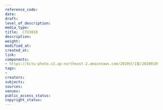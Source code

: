 ```yaml
---
reference_code: 
date: 
draft: 
level_of_description: 
media_type: 
title: _CTU3810
description: 
weight: 
modified_at: 
created_at: 
link: 
components:
- https://kctu-photo.s3.ap-northeast-2.amazonaws.com/2020년/1월/20200109_소위+‘불법체류+외국인+관리대책’+비판과+대안+촉구를+위한+이주인권단체+공동+기자회견/_CTU3810.jpg
tags:
- 
creators: 
subjects: 
sources: 
venues: 
public_access_status: 
copyright_status: 
---
```

